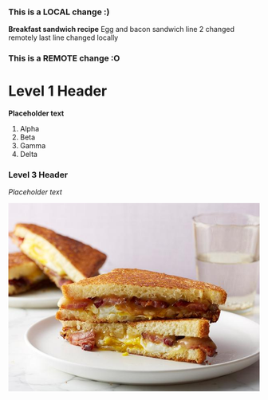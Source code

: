 ### This is a LOCAL change :)
**Breakfast sandwich recipe**
Egg and bacon sandwich line 2 changed remotely
last line changed locally
### This is a REMOTE change :O
# Level 1 Header
**Placeholder text**
1. Alpha
2. Beta
3. Gamma
4. Delta 
### Level 3 Header
*Placeholder text*

![Breakfast is delicious.](recipe.jpeg)
